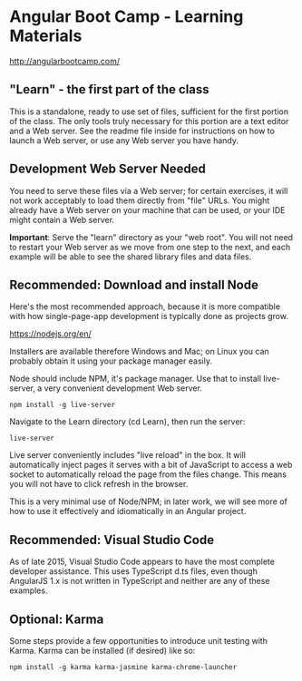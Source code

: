 # Angular Boot Camp - Learning Materials

http://angularbootcamp.com/

## "Learn" - the first part of the class

This is a standalone, ready to use set of files, sufficient for the first portion of the class.
The only tools truly necessary for this portion are a text editor and a Web server.
See the readme file inside for instructions on how to launch a Web server,
or use any Web server you have handy.

## Development Web Server Needed

You need to serve these files via a Web server; for certain exercises,
it will not work acceptably to load them directly from "file" URLs.
You might already have a Web server on your machine that can be used,
or your IDE might contain a Web server.

**Important**: Serve the "learn" directory as your "web root".
You will not need to restart your Web server as we move from one step to the next,
and each example will be able to see the shared library files and data files.

## Recommended: Download and install Node

Here's the most recommended approach, because it is more compatible with how single-page-app development
is typically done as projects grow.

https://nodejs.org/en/

Installers are available therefore Windows and Mac;
on Linux you can probably obtain it using your package manager easily.

Node should include NPM, it's package manager. Use that to install live-server,
a very convenient development Web server.

```
npm install -g live-server
```

Navigate to the Learn directory (cd Learn), then run the server:

```
live-server
```

Live server conveniently includes "live reload" in the box.
It will automatically inject pages it serves with a bit of JavaScript to access a web socket
to automatically reload the page from the files change.
This means you will not have to click refresh in the browser.

This is a very minimal use of Node/NPM; in later work,
we will see more of how to use it effectively and idiomatically in an Angular project.

## Recommended: Visual Studio Code

As of late 2015, Visual Studio Code appears to have the most complete developer
assistance. This uses TypeScript d.ts files, even though AngularJS 1.x is not
written in TypeScript and neither are any of these examples.

## Optional: Karma

Some steps provide a few opportunities to introduce unit testing with Karma.
Karma can be installed (if desired) like so:

```
npm install -g karma karma-jasmine karma-chrome-launcher
```
